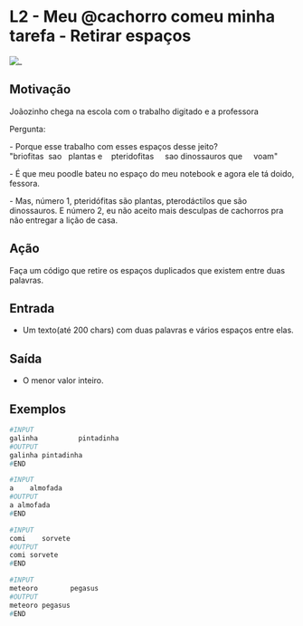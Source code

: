 # L2 - Meu @cachorro comeu minha tarefa - Retirar espaços

![_](https://raw.githubusercontent.com/qxcodefup/arcade/master/base/cachorro/cover.jpg)

## Motivação

Joãozinho chega na escola com o trabalho digitado e a professora

Pergunta:  

\- Porque esse trabalho com esses espaços desse jeito?  
"briofitas  sao   plantas e    pteridofitas     sao dinossauros que     voam"

\- É que meu poodle bateu no espaço do meu notebook e agora ele tá doido, fessora.

\- Mas, número 1, pteridófitas são plantas, pterodáctilos que são dinossauros. E número 2, eu não aceito mais desculpas de cachorros pra não entregar a lição de casa.

## Ação

Faça um código que retire os espaços duplicados que existem entre duas palavras.

## Entrada

* Um texto(até 200 chars) com duas palavras e vários espaços entre elas.

## Saída

* O menor valor inteiro.

## Exemplos

``` py
#INPUT
galinha          pintadinha
#OUTPUT
galinha pintadinha
#END

#INPUT
a    almofada
#OUTPUT
a almofada
#END

#INPUT
comi    sorvete
#OUTPUT
comi sorvete
#END

#INPUT
meteoro        pegasus
#OUTPUT
meteoro pegasus
#END
```

